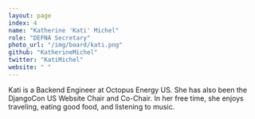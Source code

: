 ```yaml
---
layout: page
index: 4
name: "Katherine 'Kati' Michel"
role: "DEFNA Secretary"
photo_url: "/img/board/kati.png"
github: "KatherineMichel"
twitter: "KatiMichel"
website: " "
---
```


Kati is a Backend Engineer at Octopus Energy US. She has also been the DjangoCon US Website Chair and Co-Chair. In her free time, she enjoys traveling, eating good food, and listening to music. 
